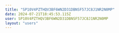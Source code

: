 ```yaml
---
title: "SP10V4PZTHQV3BF6WN2D31DBNSF57JC8J1NR2N0MP"
date: 2024-07-21T18:45:53.115Z
user: SP10V4PZTHQV3BF6WN2D31DBNSF57JC8J1NR2N0MP
layout: "users"
---
```

    